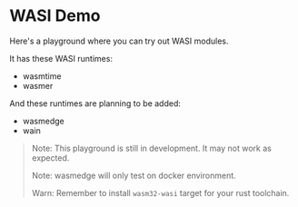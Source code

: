 # WASI Demo

Here's a playground where you can try out WASI modules.

It has these WASI runtimes:

- wasmtime
- wasmer

And these runtimes are planning to be added:

- wasmedge
- wain

> Note: This playground is still in development. It may not work as expected.
>
> Note: wasmedge will only test on docker environment.
>
> Warn: Remember to install `wasm32-wasi` target for your rust toolchain.
